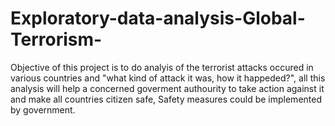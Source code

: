 # Exploratory-data-analysis-Global-Terrorism-
Objective of this project is to do analyis of the terrorist attacks occured in various countries and "what kind of attack it was, how it happeded?", all this analysis will help a concerned goverment authourity to take action against it and make all countries citizen safe, Safety measures could be implemented by government.
